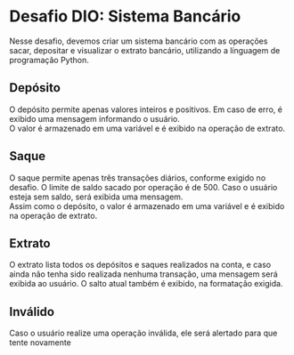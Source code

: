 # Desafio DIO: Sistema Bancário

Nesse desafio, devemos criar um sistema bancário com as operações sacar, depositar e visualizar o extrato bancário, utilizando a línguagem de programação Python. 


## Depósito
O depósito permite apenas valores inteiros e positivos. Em caso de erro, é exibido uma mensagem informando o usuário.                              
O valor é armazenado em uma variável e é exibido na operação de extrato.



## Saque
O saque permite apenas três transações diários, conforme exigido no desafio. O limite de saldo sacado por operação é de 500. Caso o usuário esteja sem saldo, será exibida uma mensagem.     
Assim como o depósito, o valor é armazenado em uma variável e é exibido na operação de extrato.


## Extrato
O extrato lista todos os depósitos e saques realizados na conta, e caso ainda não tenha sido realizada nenhuma transação, uma mensagem será exibida ao usuário. O salto atual também é exibido, na formatação exigida.


## Inválido
Caso o usuário realize uma operação inválida, ele será alertado para que tente novamente
